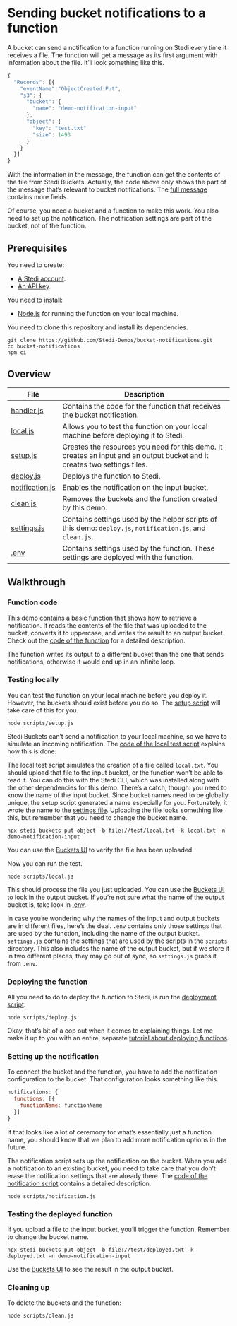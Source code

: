 # Sending bucket notifications to a function

A bucket can send a notification to a function running on Stedi every time it receives a file. The function will get a message as its first argument with information about the file. It’ll look something like this.

```javascript
{
  "Records": [{
    "eventName":"ObjectCreated:Put",
    "s3": {
      "bucket": {
        "name": "demo-notification-input"
      },
      "object": {
        "key": "test.txt"
        "size": 1493
      }
    }
  }]
}
```

With the information in the message, the function can get the contents of the file from Stedi Buckets. Actually, the code above only shows the part of the message that’s relevant to bucket notifications. The [full message](https://docs.aws.amazon.com/AmazonS3/latest/userguide/notification-content-structure.html) contains more fields.

Of course, you need a bucket and a function to make this work. You also need to set up the notification. The notification settings are part of the bucket, not of the function.

## Prerequisites

You need to create:

- [A Stedi account](https://www.stedi.com/terminal/sign-up).
- [An API key](https://www.stedi.com/app/settings/api-keys).

You need to install:

- [Node.js](https://nodejs.org/) for running the function on your local machine.

You need to clone this repository and install its dependencies.

```console
git clone https://github.com/Stedi-Demos/bucket-notifications.git
cd bucket-notifications
npm ci
```

## Overview

File                                       | Description
-------------------------------------------|------------
[handler.js](src/handler.js)               | Contains the code for the function that receives the bucket notification.
[local.js](scripts/local.js)               | Allows you to test the function on your local machine before deploying it to Stedi.
[setup.js](scripts/setup.js)               | Creates the resources you need for this demo. It creates an input and an output bucket and it creates two settings files.
[deploy.js](scripts/deploy.js)             | Deploys the function to Stedi.
[notification.js](scripts/notification.js) | Enables the notification on the input bucket.
[clean.js](scripts/clean.js)               | Removes the buckets and the function created by this demo.
[settings.js](scripts/settings.js)         | Contains settings used by the helper scripts of this demo: `deploy.js`, `notification.js`, and `clean.js`.
[.env](.env)                               | Contains settings used by the function. These settings are deployed with the function.

## Walkthrough

### Function code

This demo contains a basic function that shows how to retrieve a notification. It reads the contents of the file that was uploaded to the bucket, converts it to uppercase, and writes the result to an output bucket. Check out the [code of the function](src/handler.js) for a detailed description.

The function writes its output to a different bucket than the one that sends notifications, otherwise it would end up in an infinite loop.

### Testing locally

You can test the function on your local machine before you deploy it. However, the buckets should exist before you do so. The [setup script](scripts/setup,js) will take care of this for you.

```console
node scripts/setup.js
```

Stedi Buckets can’t send a notification to your local machine, so we have to simulate an incoming notification. The [code of the local test script](scripts/local.js) explains how this is done.

The local test script simulates the creation of a file called `local.txt`. You should upload that file to the input bucket, or the function won’t be able to read it. You can do this with the Stedi CLI, which was installed along with the other dependencies for this demo. There’s a catch, though: you need to know the name of the input bucket. Since bucket names need to be globally unique, the setup script generated a name especially for you. Fortunately, it wrote the name to the [settings file](scripts/settings.js#L12). Uploading the file looks something like this, but remember that you need to change the bucket name.

```console
npx stedi buckets put-object -b file://test/local.txt -k local.txt -n demo-notification-input
```

You can use the [Buckets UI](https://www.stedi.com/app/buckets) to verify the file has been uploaded.

[TODO]: # (Replace link to Buckets UI with a CLI command to list the contents of a bucket once that has been added to the CLI. There’s an issue requesting to add it: https://github.com/Stedi/cloud/issues/536)

Now you can run the test.

```console
node scripts/local.js
```

This should process the file you just uploaded. You can use the [Buckets UI](https://www.stedi.com/app/buckets) to look in the output bucket. If you’re not sure what the name of the output bucket is, take look in [.env](.env).

In case you’re wondering why the names of the input and output buckets are in different files, here’s the deal. `.env` contains only those settings that are used by the function, including the name of the output bucket. `settings.js` contains the settings that are used by the scripts in the `scripts` directory. This also includes the name of the output bucket, but if we store it in two different places, they may go out of sync, so `settings.js` grabs it from `.env`.

### Deploying the function

All you need to do to deploy the function to Stedi, is run the [deployment script](scripts/deploy.js).

```console
node scripts/deploy.js
```

Okay, that’s bit of a cop out when it comes to explaining things. Let me make it up to you with an entire, separate [tutorial about deploying functions](https://github.com/Stedi-Demos/deploy-functions-with-the-sdk).

### Setting up the notification

To connect the bucket and the function, you have to add the notification configuration to the bucket. That configuration looks something like this.

```javascript
notifications: {
  functions: [{
    functionName: functionName
  }]
}
```

If that looks like a lot of ceremony for what’s essentially just a function name, you should know that we plan to add more notification options in the future.

The notification script sets up the notification on the bucket. When you add a notification to an existing bucket, you need to take care that you don’t erase the notification settings that are already there. The [code of the notification script](scripts/notification.js) contains a detailed description.

```console
node scripts/notification.js
```

### Testing the deployed function

If you upload a file to the input bucket, you’ll trigger the function. Remember to change the bucket name.

```console
npx stedi buckets put-object -b file://test/deployed.txt -k deployed.txt -n demo-notification-input
```

Use the [Buckets UI](https://www.stedi.com/app/buckets) to see the result in the output bucket.

[TODO]: # (Add a link to a tutorial explaining how to debug a deployed function. Also TODO: write that tutorial.)

### Cleaning up

To delete the buckets and the function:

```console
node scripts/clean.js
```